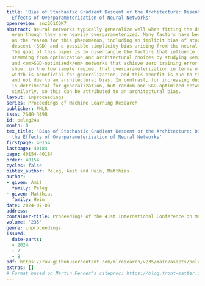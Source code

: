 ```yaml
---
title: 'Bias of Stochastic Gradient Descent or the Architecture: Disentangling the
  Effects of Overparameterization of Neural Networks'
openreview: znz261CQK7
abstract: Neural networks typically generalize well when fitting the data perfectly,
  even though they are heavily overparameterized. Many factors have been pointed out
  as the reason for this phenomenon, including an implicit bias of stochastic gradient
  descent (SGD) and a possible simplicity bias arising from the neural network architecture.
  The goal of this paper is to disentangle the factors that influence generalization
  stemming from optimization and architectural choices by studying <em>random</em>
  and <em>SGD-optimized</em> networks that achieve zero training error. We experimentally
  show, in the low sample regime, that overparameterization in terms of increasing
  width is beneficial for generalization, and this benefit is due to the bias of SGD
  and not due to an architectural bias. In contrast, for increasing depth, overparameterization
  is detrimental for generalization, but random and SGD-optimized networks behave
  similarly, so this can be attributed to an architectural bias.
layout: inproceedings
series: Proceedings of Machine Learning Research
publisher: PMLR
issn: 2640-3498
id: peleg24a
month: 0
tex_title: 'Bias of Stochastic Gradient Descent or the Architecture: Disentangling
  the Effects of Overparameterization of Neural Networks'
firstpage: 40154
lastpage: 40184
page: 40154-40184
order: 40154
cycles: false
bibtex_author: Peleg, Amit and Hein, Matthias
author:
- given: Amit
  family: Peleg
- given: Matthias
  family: Hein
date: 2024-07-08
address:
container-title: Proceedings of the 41st International Conference on Machine Learning
volume: '235'
genre: inproceedings
issued:
  date-parts:
  - 2024
  - 7
  - 8
pdf: https://raw.githubusercontent.com/mlresearch/v235/main/assets/peleg24a/peleg24a.pdf
extras: []
# Format based on Martin Fenner's citeproc: https://blog.front-matter.io/posts/citeproc-yaml-for-bibliographies/
---
```

